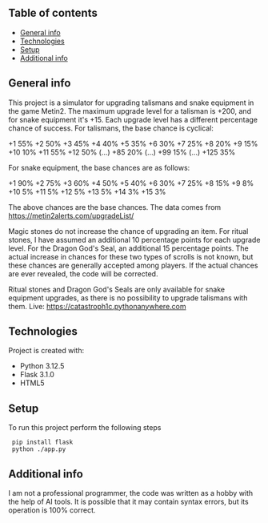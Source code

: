## Table of contents
* [General info](#general-info)
* [Technologies](#technologies)
* [Setup](#setup)
* [Additional info](#additional-info)

## General info
This project is a simulator for upgrading talismans and snake equipment in the game Metin2.
The maximum upgrade level for a talisman is +200, and for snake equipment it's +15.
Each upgrade level has a different percentage chance of success.
For talismans, the base chance is cyclical:

+1 55%
+2 50%
+3 45%
+4 40%
+5 35%
+6 30%
+7 25%
+8 20%
+9 15%
+10 10%
+11 55%
+12 50%
(...)
+85 20%
(...)
+99 15%
(...)
+125 35%

For snake equipment, the base chances are as follows:

+1 90%
+2 75%
+3 60%
+4 50%
+5 40%
+6 30%
+7 25%
+8 15%
+9 8%
+10 5%
+11 5%
+12 5%
+13 5%
+14 3%
+15 3%

The above chances are the base chances. The data comes from https://metin2alerts.com/upgradeList/

Magic stones do not increase the chance of upgrading an item.
For ritual stones, I have assumed an additional 10 percentage points for each upgrade level.
For the Dragon God's Seal, an additional 15 percentage points.
The actual increase in chances for these two types of scrolls is not known, but these chances are generally accepted among players. If the actual chances are ever revealed, the code will be corrected.

Ritual stones and Dragon God's Seals are only available for snake equipment upgrades, as there is no possibility to upgrade talismans with them.
Live: https://catastroph1c.pythonanywhere.com
	
## Technologies
Project is created with:
* Python 3.12.5
* Flask 3.1.0
* HTML5
  
	
## Setup
To run this project perform the following steps

```
 pip install flask
 python ./app.py
```

## Additional info
I am not a professional programmer, the code was written as a hobby with the help of AI tools. It is possible that it may contain syntax errors, but its operation is 100% correct.
